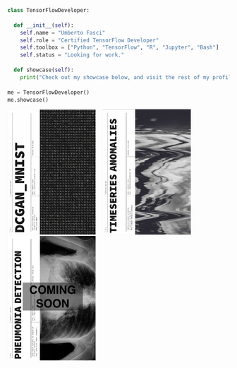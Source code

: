 ```python
class TensorFlowDeveloper:

  def __init__(self):
    self.name = "Umberto Fasci"
    self.role = "Certified TensorFlow Developer"
    self.toolbox = ["Python", "TensorFlow", "R", "Jupyter", "Bash"]
    self.status = "Looking for work."

  def showcase(self):
    print("Check out my showcase below, and visit the rest of my profile.")

me = TensorFlowDeveloper()
me.showcase()
```

[<img src="https://github.com/UmbertoFasci/UmbertoFasci/blob/main/DCGAN_1.png" width="200">](https://github.com/UmbertoFasci/DCGAN_Project_1/blob/main/DCGAN2.ipynb) &nbsp;&nbsp; [<img src="https://github.com/UmbertoFasci/UmbertoFasci/blob/main/Anomaly_Detection.png" width="200">](https://github.com/UmbertoFasci/Anomaly_Detection_Project_1/blob/main/Anomaly_Detection_Project_1.ipynb) &nbsp;&nbsp; [<img src="https://github.com/UmbertoFasci/UmbertoFasci/blob/main/Pneumonia_Detection.png" width="200">](https://github.com/UmbertoFasci/UmbertoFasci/blob/main/Pneumonia_Detection.png)

